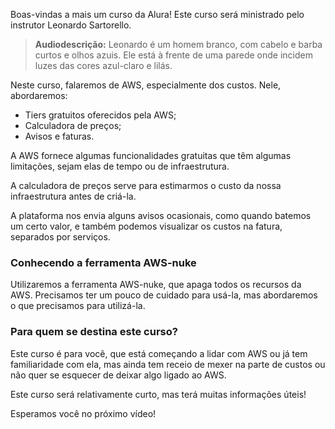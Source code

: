Boas-vindas a mais um curso da Alura! Este curso será ministrado pelo instrutor Leonardo Sartorello.

> **Audiodescrição:** Leonardo é um homem branco, com cabelo e barba curtos e olhos azuis. Ele está à frente de uma parede onde incidem luzes das cores azul-claro e lilás.

Neste curso, falaremos de AWS, especialmente dos custos. Nele, abordaremos:

- Tiers gratuitos oferecidos pela AWS;
- Calculadora de preços;
- Avisos e faturas.

A AWS fornece algumas funcionalidades gratuitas que têm algumas limitações, sejam elas de tempo ou de infraestrutura.

A calculadora de preços serve para estimarmos o custo da nossa infraestrutura antes de criá-la.

A plataforma nos envia alguns avisos ocasionais, como quando batemos um certo valor, e também podemos visualizar os custos na fatura, separados por serviços.

### Conhecendo a ferramenta AWS-nuke

Utilizaremos a ferramenta AWS-nuke, que apaga todos os recursos da AWS. Precisamos ter um pouco de cuidado para usá-la, mas abordaremos o que precisamos para utilizá-la.

### Para quem se destina este curso?

Este curso é para você, que está começando a lidar com AWS ou já tem familiaridade com ela, mas ainda tem receio de mexer na parte de custos ou não quer se esquecer de deixar algo ligado ao AWS.

Este curso será relativamente curto, mas terá muitas informações úteis!

Esperamos você no próximo vídeo!